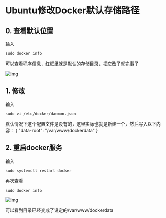 # Ubuntu修改Docker默认存储路径

## 0. 查看默认位置

输入
```
sudo docker info
```
可以查看程序信息，红框里就是默认的存储目录，把它改了就完事了

![img](operation/docker/imgs/00ce906bfe85e9d35ed17c0723b3de45.png)

## 1. 修改

输入
```
sudo vi /etc/docker/daemon.json
```
默认情况下这个配置文件是没有的，这里实际也就是新建一个，然后写入以下内容：
{
  "data-root": "/var/www/dockerdata"
}

## 2. 重启docker服务

输入
```
sudo systemctl restart docker
```
再次查看
```
sudo docker info
```

![img](operation/docker/imgs/09d69c0e279c35304899e211af682ada.png)

可以看到目录已经变成了设定的/var/www/dockerdata
